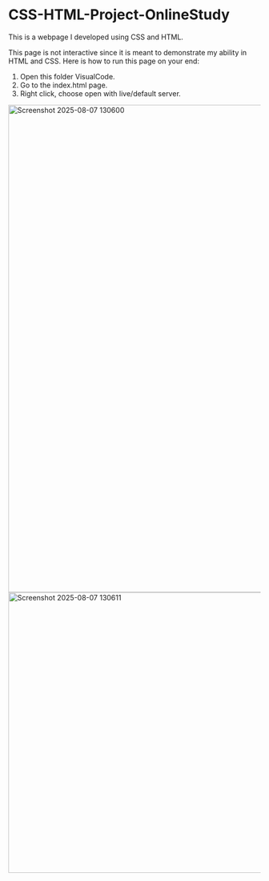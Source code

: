 # CSS-HTML-Project-OnlineStudy
This is a webpage I developed using CSS and HTML.

This page is not interactive since it is meant to demonstrate my ability in HTML and CSS.
Here is how to run this page on your end:
1. Open this folder VisualCode.
2. Go to the index.html page.
3. Right click, choose open with live/default server.
<img width="1919" height="973" alt="Screenshot 2025-08-07 130600" src="https://github.com/user-attachments/assets/12f10c3a-0599-4409-9030-3eae121f311f" />
<img width="1917" height="560" alt="Screenshot 2025-08-07 130611" src="https://github.com/user-attachments/assets/68c61f7d-fa5a-451f-9925-11324a5771b7" />
